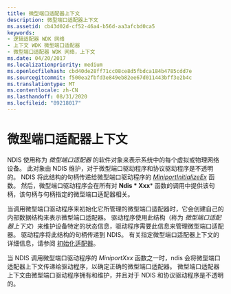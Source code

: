 ```yaml
---
title: 微型端口适配器上下文
description: 微型端口适配器上下文
ms.assetid: cb43d02d-cf52-46a4-b56d-aa3afcbd0ca5
keywords:
- 逻辑适配器 WDK 网络
- 上下文 WDK 微型端口适配器
- 微型端口适配器 WDK 网络，上下文
ms.date: 04/20/2017
ms.localizationpriority: medium
ms.openlocfilehash: cbd40de28ff71cc08ce8d5fbdca184b4785cdd7e
ms.sourcegitcommit: f500ea2fbfd3e849eb82ee67d011443bff3e2b4c
ms.translationtype: MT
ms.contentlocale: zh-CN
ms.lasthandoff: 08/31/2020
ms.locfileid: "89218017"
---
```

# <a name="miniport-adapter-context"></a>微型端口适配器上下文





NDIS 使用称为 *微型端口适配器* 的软件对象来表示系统中的每个虚拟或物理网络设备。 此对象由 NDIS 维护，对于微型端口驱动程序和协议驱动程序是不透明的。 NDIS 将此结构的句柄传递给微型端口驱动程序的 [*MiniportInitializeEx*](/windows-hardware/drivers/ddi/ndis/nc-ndis-miniport_initialize) 函数。 然后，微型端口驱动程序会在所有对 **Ndis * Xxx*** 函数的调用中提供该句柄，该句柄与句柄指定的微型端口适配器相关。

当调用微型端口驱动程序来初始化它所管理的微型端口适配器时，它会创建自己的内部数据结构来表示微型端口适配器。 驱动程序使用此结构（称为 *微型端口适配器上下文*）来维护设备特定的状态信息，驱动程序需要此信息来管理微型端口适配器。 驱动程序将此结构的句柄传递到 NDIS。 有关指定微型端口适配器上下文的详细信息，请参阅 [初始化适配器](initializing-a-miniport-adapter.md)。

当 NDIS 调用微型端口驱动程序的 *MiniportXxx* 函数之一时，ndis 会将微型端口适配器上下文传递给驱动程序，以确定正确的微型端口适配器。 微型端口适配器上下文由微型端口驱动程序拥有和维护，并且对于 NDIS 和协议驱动程序是不透明的。

 

